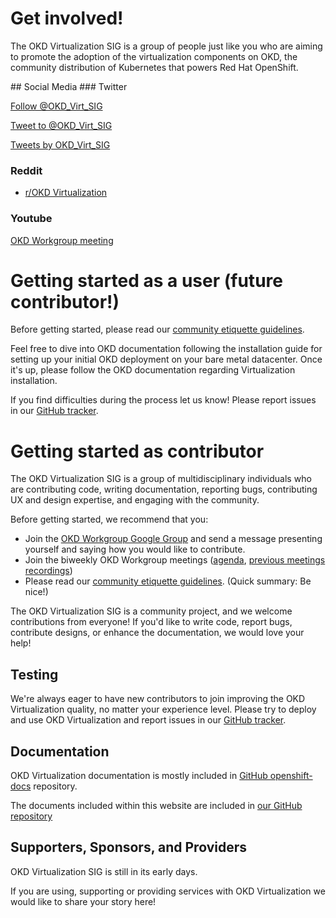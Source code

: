 # Get involved!

The OKD Virtualization SIG is a group of people just like you who are aiming to promote the adoption of the virtualization
components on OKD, the community distribution of Kubernetes that powers Red Hat OpenShift.

<div markdown=1 id="social">
## Social Media
### Twitter

<a href="https://twitter.com/OKD_Virt_SIG?ref_src=twsrc%5Etfw" class="twitter-follow-button" data-show-count="false">Follow @OKD_Virt_SIG</a>
<script async src="https://platform.twitter.com/widgets.js" charset="utf-8"></script> <a href="https://twitter.com/intent/tweet?screen_name=OKD_Virt_SIG&ref_src=twsrc%5Etfw" class="twitter-mention-button" data-show-count="false">Tweet to @OKD_Virt_SIG</a><script async src="https://platform.twitter.com/widgets.js" charset="utf-8"></script>

<a class="twitter-timeline" href="https://twitter.com/OKD_Virt_SIG?ref_src=twsrc%5Etfw">Tweets by OKD_Virt_SIG</a> <script async src="https://platform.twitter.com/widgets.js" charset="utf-8"></script>

### Reddit
* [r/OKD Virtualization](https://www.reddit.com/r/OKD_Virtualization/)

### Youtube
[OKD Workgroup meeting](https://www.youtube.com/playlist?list=PLaR6Rq6Z4Iqc3WjZB-rUTPru8RKyOCnBo)
</div>


# Getting started as a user (future contributor!)

Before getting started, please read our [community etiquette guidelines](/community/community-guidelines.html).

Feel free to dive into OKD documentation following the installation guide for setting up your initial OKD deployment on your bare metal datacenter.
Once it's up, please follow the OKD documentation regarding Virtualization installation.

If you find difficulties during the process let us know! Please report issues in our [GitHub tracker](https://github.com/okd-virtualization/okd-virtualization.github.io/issues).

# Getting started as contributor

The OKD Virtualization SIG is a group of multidisciplinary individuals who are contributing code, writing documentation, reporting bugs,
contributing UX and design expertise, and engaging with the community.

Before getting started, we recommend that you:

* Join the [OKD Workgroup Google Group](https://groups.google.com/g/okd-wg) and send a message presenting yourself and saying how you would like to contribute.
* Join the biweekly OKD Workgroup meetings ([agenda](https://hackmd.io/YJBn04R5TDi5Sm9XbOGwZA), [previous meetings recordings](https://www.youtube.com/playlist?list=PLaR6Rq6Z4Iqc3WjZB-rUTPru8RKyOCnBo))
* Please read our [community etiquette guidelines](/community/community-guidelines.html). (Quick summary: Be nice!)

The OKD Virtualization SIG is a community project, and we welcome contributions from everyone!
If you'd like to write code, report bugs, contribute designs, or enhance the documentation, we would love your help!

## Testing

We're always eager to have new contributors to join improving the OKD Virtualization quality, no matter your experience level.
Please try to deploy and use OKD Virtualization and report issues in our [GitHub tracker](https://github.com/okd-virtualization/okd-virtualization.github.io/issues).

## Documentation

OKD Virtualization documentation is mostly included in [GitHub openshift-docs](https://github.com/openshift/openshift-docs) repository.

The documents included within this website are included in [our GitHub repository](https://github.com/okd-virtualization/okd-virtualization.github.io)

## Supporters, Sponsors, and Providers

OKD Virtualization SIG is still in its early days.

If you are using, supporting or providing services with OKD Virtualization we would like to share your story here!

